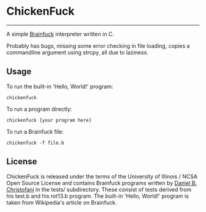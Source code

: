 ChickenFuck
===========
---

A simple [Brainfuck](http://en.wikipedia.org/wiki/Brainfuck) interpreter written in C.

Probably has bugs, missing some error checking in file loading, copies a commandline argument using strcpy, all due to laziness.

Usage
-----

To run the built-in 'Hello, World!' program:
```
chickenfuck
```
To run a program directly:

```
chickenfuck [your program here]
```

To run a Brainfuck file:

```
chickenfuck -f file.b
```

License
-------

ChickenFuck is released under the terms of the University of Illinois / NCSA Open
Source License and contains Brainfuck programs written by 
[Daniel B. Christofani](http://www.hevanet.com/cristofd/brainfuck/) in the tests/
subdirectory. These consist of tests derived from his test.b and his rot13.b program.
The built-in 'Hello, World!' program is taken from Wikipedia's article on Brainfuck.
